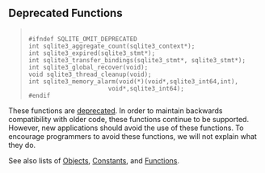 ## Deprecated Functions




> ```
> 
> #ifndef SQLITE_OMIT_DEPRECATED
> int sqlite3_aggregate_count(sqlite3_context*);
> int sqlite3_expired(sqlite3_stmt*);
> int sqlite3_transfer_bindings(sqlite3_stmt*, sqlite3_stmt*);
> int sqlite3_global_recover(void);
> void sqlite3_thread_cleanup(void);
> int sqlite3_memory_alarm(void(*)(void*,sqlite3_int64,int),
>                       void*,sqlite3_int64);
> #endif
> 
> ```



These functions are [deprecated](../c3ref/experimental.html). In order to maintain
backwards compatibility with older code, these functions continue
to be supported. However, new applications should avoid
the use of these functions. To encourage programmers to avoid
these functions, we will not explain what they do.


See also lists of
 [Objects](../c3ref/objlist.html),
 [Constants](../c3ref/constlist.html), and
 [Functions](../c3ref/funclist.html).


